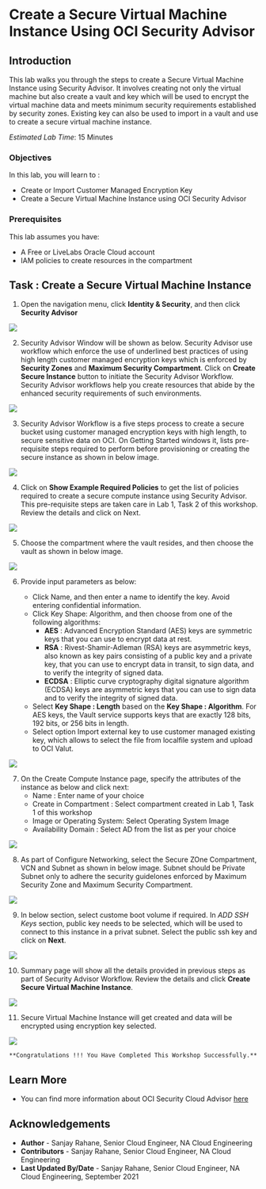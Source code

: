 # Create a Secure Virtual Machine Instance Using OCI Security Advisor

## Introduction

This lab walks you through the steps to create a Secure Virtual Machine Instance using Security Advisor. It involves creating not only the virtual machine but also create a vault and key which will be used to encrypt the virtual machine data and meets minimum security requirements established by security zones. Existing key can also be used to import in a vault and use to create a secure virtual machine instance.

*Estimated Lab Time*:  15 Minutes



### Objectives
In this lab, you will learn to :
* Create or Import Customer Managed Encryption Key
* Create a Secure Virtual Machine Instance using OCI Security Advisor

### Prerequisites  

This lab assumes you have:
- A Free or LiveLabs Oracle Cloud account
- IAM policies to create resources in the compartment

##  Task : Create a Secure Virtual Machine Instance

1. Open the navigation menu, click **Identity & Security**, and then click **Security Advisor**

  ![](./images/instanceimage1.png " ")

2. Security Advisor Window will be shown as below. Security Advisor use workflow which enforce the use of underlined best practices of using high length customer managed encryption keys which is enforced by **Security Zones** and **Maximum Security Compartment**. Click on **Create Secure Instance** button to initiate the Security Advisor Workflow. Security Advisor workflows help you create resources that abide by the enhanced security requirements of such environments.

  ![](./images/instanceimage2.png " ")

3. Security Advisor Workflow is a five steps process to create a secure bucket using customer managed encryption keys with high length, to secure sensitive data on OCI. On Getting Started windows it, lists pre-requisite steps required to perform before provisioning or creating the secure instance as shown in below image.

  ![](./images/instanceimage3.png " ")

4. Click on **Show Example Required Policies** to get the list of policies required to create a secure compute instance using Security Advisor.
This pre-requisite steps are taken care in Lab 1, Task 2 of this workshop. Review the details and click on Next.

  ![](./images/instanceimage4.png " ")

5. Choose the compartment where the vault resides, and then choose the vault as shown in below image.

  ![](./images/instanceimage5.png " ")

6. Provide input parameters as below:

    * Click Name, and then enter a name to identify the key. Avoid entering confidential information.
    * Click Key Shape: Algorithm, and then choose from one of the following algorithms:
        * **AES** : Advanced Encryption Standard (AES) keys are symmetric keys that you can use to encrypt data at rest.
        * **RSA** : Rivest-Shamir-Adleman (RSA) keys are asymmetric keys, also known as key pairs consisting of a public key and a private key, that you can use to encrypt data in transit, to sign data, and to verify the integrity of signed data.
        * **ECDSA** :  Elliptic curve cryptography digital signature algorithm (ECDSA) keys are asymmetric keys that you can use to sign data and to verify the integrity of signed data.
    * Select **Key Shape : Length** based on the **Key Shape : Algorithm**. For AES keys, the Vault service supports keys that are exactly 128 bits, 192 bits, or 256 bits in length.
    * Select option Import external key to use customer managed existing key, which allows to select the file from localfile system and upload to OCI Valut.

  ![](./images/instanceimage6.png " ")

7. On the Create Compute Instance page, specify the attributes of the instance as below and click next:
    * Name : Enter name of your choice
    * Create in Compartment : Select compartment created in Lab 1, Task 1 of this workshop
    * Image or Operating System: Select Operating System Image
    * Availability Domain : Select AD from the list as per your choice

  ![](./images/instanceimage7.png " ")

8. As part of Configure Networking, select the Secure ZOne Compartment, VCN and Subnet as shown in below image. Subnet should be Private Subnet only to adhere the security guidelones enforced by Maximum Security Zone and Maximum Security Compartment.

  ![](./images/instanceimage8.png " ")

9. In below section, select custome boot volume if required. In *ADD SSH Keys* section, public key needs to be selected, which will be used to connect to this instance in a privat subnet. Select the public ssh key and click on **Next**.

  ![](./images/instanceimage9.png " ")


10. Summary page will show all the details provided in previous steps as part of Security Advisor Workflow. Review the details and click **Create Secure Virtual Machine Instance**.

  ![](./images/instanceimage10.png " ")

11. Secure Virtual Machine Instance will get created and data will be encrypted using encryption key selected.

  ![](./images/instanceimage11.png " ")

    **Congratulations !!! You Have Completed This Workshop Successfully.**

## Learn More
- You can find more information about OCI Security Cloud Advisor [here](https://docs.oracle.com/en-us/iaas/Content/SecurityAdvisor/Concepts/securityadvisoroverview.htm)


## Acknowledgements
* **Author** - Sanjay Rahane, Senior Cloud Engineer, NA Cloud Engineering
* **Contributors** -  Sanjay Rahane, Senior Cloud Engineer, NA Cloud Engineering
* **Last Updated By/Date** - Sanjay Rahane, Senior Cloud Engineer, NA Cloud Engineering, September 2021